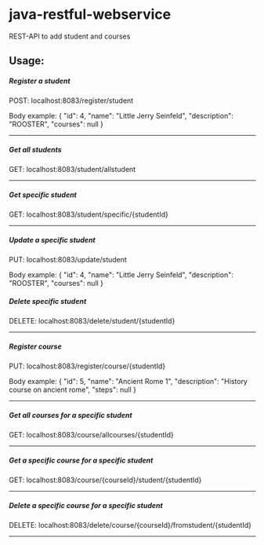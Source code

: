 # java-restful-webservice

REST-API to add student and courses

## Usage:

##### Register a student

POST: localhost:8083/register/student

Body example: {
          "id": 4,
          "name": "Little Jerry Seinfeld",
          "description": "ROOSTER",
          "courses": null
      }

---------------
##### Get all students

GET: localhost:8083/student/allstudent

---------------
##### Get specific student

GET: localhost:8083/student/specific/{studentId}

---------------

##### Update a specific student

PUT: localhost:8083/update/student 

Body example: {
        "id": 4,
        "name": "Little Jerry Seinfeld",
        "description": "ROOSTER",
        "courses": null
    }


##### Delete specific student

DELETE: localhost:8083/delete/student/{studentId}

---------------
##### Register course

PUT: localhost:8083/register/course/{studentId}

Body example:
{
    "id": 5,
    "name": "Ancient Rome 1",
    "description": "History course on ancient rome",
    "steps": null
}

---------------
##### Get all courses for a specific student

GET: localhost:8083/course/allcourses/{studentId}

---------------

##### Get a specific course for a specific student

GET: localhost:8083/course/{courseId}/student/{studentId}

---------------

##### Delete a specific course for a specific student

DELETE: localhost:8083/delete/course/{courseId}/fromstudent/{studentId}

---------------